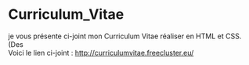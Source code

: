 # Curriculum_Vitae
je vous présente ci-joint mon Curriculum Vitae réaliser  en HTML et CSS. (Des <br>
Voici le lien ci-joint : http://curriculumvitae.freecluster.eu/
